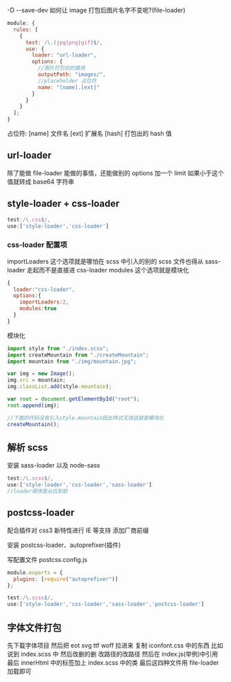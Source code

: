 -D --save-dev
如何让 image 打包后图片名字不变呢?(file-loader)

```javascript
module: {
  rules: [
    {
      test: /\.(jpg|png|gif)$/,
      use: {
        loader: "url-loader",
        options: {
          //图片打包后的路径
          outputPath: "images/",
          //placeholder 占位符
          name: "[name].[ext]"
        }
      }
    }
  ];
}
```

占位符:
[name] 文件名
[ext] 扩展名
[hash] 打包出的 hash 值

## url-loader

除了能做 file-loader 能做的事情，还能做别的
options 加一个 limit 如果小于这个值就转成 base64 字符串

## style-loader + css-loader

```javascript
test:/\.css$/,
use:['style-loader','css-loader']
```

### css-loader 配置项

importLoaders 这个选项就是哪怕在 scss 中引入的别的 scss 文件也得从 sass-loader 走起而不是直接进 css-loader
modules 这个选项就是模块化

```javascript
{
  loader:"css-loader",
  options:{
    importLoaders:2,
    modules:true
  }
}
```

模块化

```javascript
import style from "./index.scss";
import createMountain from "./createMountain";
import mountain from "./img/mountain.jpg";

var img = new Image();
img.src = mountain;
img.classList.add(style.mountain);

var root = document.getElementById("root");
root.append(img);

//下面的代码没有引入style.mountain因此样式无效这就是模块化
createMountain();
```

## 解析 scss

安装 sass-loader 以及 node-sass

```javascript
test:/\.scss$/,
use:['style-loader','css-loader','sass-loader']
//loader顺序是从后到前
```

## postcss-loader

配合插件对 css3 新特性进行 IE 等支持 添加厂商前缀

安装 postcss-loader、autoprefixer(插件)

写配置文件 postcss.config.js

```javascript
module.exports = {
  plugins: [require("autoprefixer")]
};
```

```javascript
test:/\.scss$/,
use:['style-loader','css-loader','sass-loader','postcss-loader']
```

## 字体文件打包

先下载字体项目
然后把 eot svg ttf woff 拉进来
复制 iconfont.css 中的东西 比如说到 index.scss 中 然后改删的删 改路径的改路径
然后在 index.js(举例)中引用
最后 innerHtml 中的标签加上 index.scss 中的类
最后这四种文件用 file-loader 加载即可

